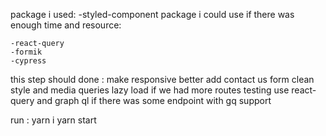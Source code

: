 package i used:
    -styled-component
package i could use if there was enough time and resource:

    -react-query
    -formik
    -cypress

this step should done :
make responsive better
add contact us form
clean style and media queries
lazy load if we had more routes
testing
use react-query and graph ql if there was some endpoint with gq support

run :
yarn i
yarn start